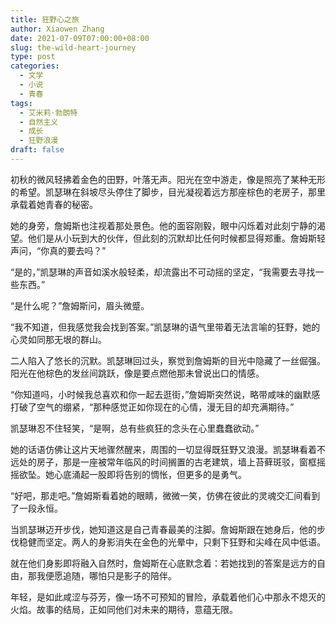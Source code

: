 ```yaml
---
title: 狂野心之旅
author: Xiaowen Zhang
date: 2021-07-09T07:00:00+08:00
slug: the-wild-heart-journey
type: post
categories:
  - 文学
  - 小说
  - 青春
tags:
  - 艾米莉·勃朗特
  - 自然主义
  - 成长
  - 狂野浪漫
draft: false
---
```


初秋的微风轻拂着金色的田野，叶落无声。阳光在空中游走，像是照亮了某种无形的希望。凯瑟琳在斜坡尽头停住了脚步，目光凝视着远方那座棕色的老房子，那里承载着她青春的秘密。

她的身旁，詹姆斯也注视着那处景色。他的面容刚毅，眼中闪烁着对此刻宁静的渴望。他们是从小玩到大的伙伴，但此刻的沉默却比任何时候都显得郑重。詹姆斯轻声问，“你真的要去吗？”

“是的，”凯瑟琳的声音如溪水般轻柔，却流露出不可动摇的坚定，“我需要去寻找一些东西。”

“是什么呢？”詹姆斯问，眉头微蹙。

“我不知道，但我感觉我会找到答案。”凯瑟琳的语气里带着无法言喻的狂野，她的心灵如同那无垠的群山。

二人陷入了悠长的沉默。凯瑟琳回过头，察觉到詹姆斯的目光中隐藏了一丝倔强。阳光在他棕色的发丝间跳跃，像是要点燃他那未曾说出口的情感。

“你知道吗，小时候我总喜欢和你一起去逛街，”詹姆斯突然说，略带咸味的幽默感打破了空气的绷紧，“那种感觉正如你现在的心情，漫无目的却充满期待。”

凯瑟琳忍不住轻笑，“是啊，总有些疯狂的念头在心里蠢蠢欲动。”

她的话语仿佛让这片天地骤然醒来，周围的一切显得既狂野又浪漫。凯瑟琳看着不远处的房子，那是一座被常年临风的时间搁置的古老建筑，墙上苔藓斑驳，窗框摇摇欲坠。她心底涌起一股即将告别的惆怅，但更多的是勇气。

“好吧，那走吧。”詹姆斯看着她的眼睛，微微一笑，仿佛在彼此的灵魂交汇间看到了一段永恒。

当凯瑟琳迈开步伐，她知道这是自己青春最美的注脚。詹姆斯跟在她身后，他的步伐稳健而坚定。两人的身影消失在金色的光晕中，只剩下狂野和尖峰在风中低语。

就在他们身影即将融入自然时，詹姆斯在心底默念着：若她找到的答案是远方的自由，那我便愿追随，哪怕只是影子的陪伴。

年轻，是如此咸涩与芬芳，像一场不可预知的冒险，承载着他们心中那永不熄灭的火焰。故事的结局，正如同他们对未来的期待，意蕴无限。